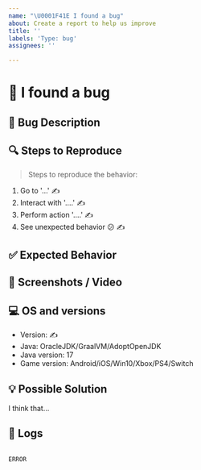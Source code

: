 ```yaml
---
name: "\U0001F41E I found a bug"
about: Create a report to help us improve
title: ''
labels: 'Type: bug'
assignees: ''

---
```


# 🐞 I found a bug

<!--
👉 This template is helpful, but you may erase everything if you can express the issue clearly
      Feel free to ask questions or start related discussion
-->

## 📝 Bug Description
<!-- 
Could you please furnish us with a concise and well-detailed description ?
-->

## 🔍 Steps to Reproduce
> Steps to reproduce the behavior:

<!-- It would be helpful if we understood the steps you took to achieve this. This is an example -->

1. Go to '...' ✍
2. Interact with '....' ✍
3. Perform action '....' ✍
4. See unexpected behavior 😕 ✍

## ✅ Expected Behavior
<!-- A description that is both clear and succinct, outlining your anticipated outcome. -->

## 📸 Screenshots / Video
<!--To enhance the illustration of your issues, it is recommended to include a screenshot or even a video. If you don't provide one, there is a high likelihood that your issues will remain unconfirmed.-->

## 💻 OS and versions
<!--Try to do the `version command` in your game or on the server console this command will give you the information-->
* Version: ✍
* Java: OracleJDK/GraalVM/AdoptOpenJDK <!-- Delete the ones that don't fit -->
* Java version: 17 <!-- Default -->
* Game version: Android/iOS/Win10/Xbox/PS4/Switch <!-- Delete the ones that don't fit -->

## 💡 Possible Solution
<!-- If you have any initial thoughts on how to solve this bug, please share them here. -->

I think that...

## 📝 Logs
<!-- If you encounter an error in your console, you can share it as a message under the "ERROR" category. Just replace the word "ERROR" and then paste the error details into the message. -->

```error

ERROR

```